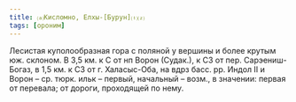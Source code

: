```yaml
---
title: ⒜Кисломно, Елхы-[Бурун]⒯⒵
tags: [ороним]
---
```


Лесистая куполообразная гора с поляной у вершины и более крутым юж. склоном. В
3,5 км. к С от нп Ворон (Судак.), к СЗ от пер. Сарэениш-Богаз, в 1,5 км. к СЗ от
г. Халасыс-Оба, на вдрз басс. рр. Индол II и Ворон – ср. тюрк. ильк – первый,
начальный – возм., в значении: первая от перевала; от дороги, проходящей по
нему.
